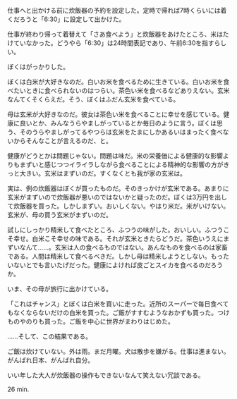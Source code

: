 仕事へと出かける前に炊飯器の予約を設定した。定時で帰れば7時くらいには着くだろうと「6:30」に設定して出かけた。

仕事が終わり帰って着替えて「さあ食べよう」と炊飯器をあけたところ、米はたけていなかった。どうやら「6:30」は24時間表記であり、午前6:30を指すらしい。

ぼくはがっかりした。

ぼくは白米が大好きなのだ。白いお米を食べるために生きている。白いお米を食べたいときに食べられないのはつらい。茶色い米を食べるなどありえない。玄米なんてくそくらえだ。そう、ぼくはふだん玄米を食べている。

母は玄米が大好きなのだ。彼女は茶色い米を食べることに幸せを感じている。健康に良いとか、みんなうらやましがっているとか毎日のように言う。ぼくは思う、そのうらやましがってるやつらは玄米をたまにしかあるいはまったく食べないからそんなことが言えるのだ、と。

健康がどうとかは問題じゃない。問題は味だ。米の栄養価による健康的な影響よりもまずいと感じつつイライラしながら食べることによる精神的な影響の方がきっと大きい。玄米はまずいのだ。すくなくとも我が家の玄米は。

実は、例の炊飯器はぼくが買ったものだ。そのきっかけが玄米である。あまりに玄米がまずいので炊飯器が悪いのではないかと疑ったのだ。ぼくは3万円を出して炊飯器を買った。しかしまずい。おいしくない。やはり米だ。米がいけない。玄米が、母の買う玄米がまずいのだ。

試しにしっかり精米して食べたところ、ふつうの味がした。おいしい。ふつうこそ幸せ。白米こそ幸せの味である。それが玄米ときたらどうだ。茶色いうえにまずいなんて&hellip;&hellip;。玄米は人の食べるものではない。あんなものを食べるのは家畜である。人間は精米して食べるべきだ。しかし母は精米しようとしない。もったいないとでも言いたげだった。健康によければ皮ごとスイカを食べるのだろうか。

いま、その母が旅行に出かけている。

「これはチャンス」とぼくは白米を買いに走った。近所のスーパーで毎日食べてもなくならないだけの白米を買った。ご飯がすすむようなおかずも買った。つけものやのりも買った。ご飯を中心に世界がまわりはじめた。

&hellip;&hellip;そして、この結果である。

ご飯は炊けていない。外は雨。まだ月曜。犬は散歩を嫌がる。仕事は進まない。がんばれ日本、がんばれ自分。

いい年した大人が炊飯器の操作もできないなんて笑えない冗談である。

26 min.

